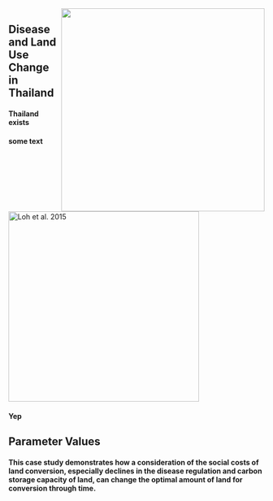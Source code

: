 <img align = "right" src="thailand.png" width="400" />

## Disease and Land Use Change in Thailand

#### Thailand exists
#### some text

<img src="moto.jpg"
     alt="Loh et al. 2015"
      width= "375" />

#### Yep
     
## Parameter Values
#### This case study demonstrates how a consideration of the social costs of land conversion, especially declines in the disease regulation and carbon storage capacity of land, can change the optimal amount of land for conversion through time.